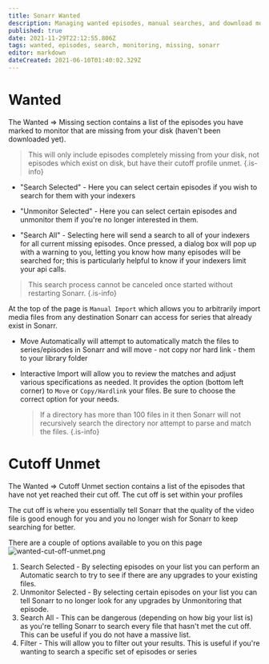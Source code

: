 ```yaml
---
title: Sonarr Wanted
description: Managing wanted episodes, manual searches, and download monitoring in Sonarr's Wanted section
published: true
date: 2021-11-29T22:12:55.806Z
tags: wanted, episodes, search, monitoring, missing, sonarr
editor: markdown
dateCreated: 2021-06-10T01:40:02.329Z
---
```


# Wanted

The Wanted => Missing section contains a list of the episodes you have marked to monitor that are missing from your disk (haven't been downloaded yet).

> This will only include episodes completely missing from your disk, not episodes which exist on disk, but have their cutoff profile unmet.
{.is-info}

- "Search Selected" - Here you can select certain episodes if you wish to search for them with your indexers

- "Unmonitor Selected" - Here you can select certain episodes and unmonitor them if you're no longer interested in them.

- "Search All" - Selecting here will send a search to all of your indexers for all current missing episodes. Once pressed, a dialog box will pop up with a warning to you, letting you know how many episodes will be searched for; this is particularly helpful to know if your indexers limit your api calls.

> This search process cannot be canceled once started without restarting Sonarr.
{.is-info}

At the top of the page is `Manual Import` which allows you to arbitrarily import media files from any destination Sonarr can access for series that already exist in Sonarr.

- Move Automatically will attempt to automatically match the files to series/episodes in Sonarr and will move - not copy nor hard link - them to your library folder
- Interactive Import will allow you to review the matches and adjust various specifications as needed. It provides the option (bottom left corner) to `Move` or `Copy/Hardlink` your files. Be sure to choose the correct option for your needs.

  > If a directory has more than 100 files in it then Sonarr will not recursively search the directory nor attempt to parse and match the files. {.is-info}

# Cutoff Unmet

The Wanted => Cutoff Unmet section contains a list of the episodes that have not yet reached their cut off. The cut off is set within your profiles

The cut off is where you essentially tell Sonarr that the quality of the video file is good enough for you and you no longer wish for Sonarr to keep searching for better.

There are a couple of options available to you on this page
![wanted-cut-off-unmet.png](/assets/sonarr/wanted-cut-off-unmet.png)

1. Search Selected - By selecting episodes on your list you can perform an Automatic search to try to see if there are any upgrades to your existing files.
1. Unmonitor Selected - By selecting certain episodes on your list you can tell Sonarr to no longer look for any upgrades by Unmonitoring that episode.
1. Search All - This can be dangerous (depending on how big your list is) as you're telling Sonarr to search every file that hasn't met the cut off. This can be useful if you do not have a massive list.
1. Filter - This will allow you to filter out your results. This is useful if you're wanting to search a specific set of episodes or series
